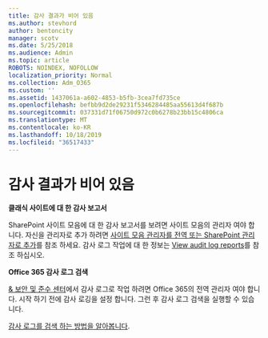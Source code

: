 ```yaml
---
title: 감사 결과가 비어 있음
ms.author: stevhord
author: bentoncity
manager: scotv
ms.date: 5/25/2018
ms.audience: Admin
ms.topic: article
ROBOTS: NOINDEX, NOFOLLOW
localization_priority: Normal
ms.collection: Adm_O365
ms.custom: ''
ms.assetid: 1437061a-a602-4853-b5fb-3cea7fd735ce
ms.openlocfilehash: befbb9d2de29231f5346284485aa55613d4f687b
ms.sourcegitcommit: 037331d71f06750d972c0b6278b23bb15c4806ca
ms.translationtype: MT
ms.contentlocale: ko-KR
ms.lasthandoff: 10/18/2019
ms.locfileid: "36517433"
---
```

# <a name="auditing-results-are-blank"></a>감사 결과가 비어 있음

 **클래식 사이트에 대 한 감사 보고서**
  
SharePoint 사이트 모음에 대 한 감사 보고서를 보려면 사이트 모음의 관리자 여야 합니다. 자신을 관리자로 추가 하려면 [사이트 모음 관리자를 전역 또는 SharePoint 관리자로 추가](https://go.microsoft.com/fwlink/?linkid=869390)를 참조 하세요. 감사 로그 작업에 대 한 정보는 [View audit log reports](https://go.microsoft.com/fwlink/?linkid=395237)를 참조 하십시오. 
  
 **Office 365 감사 로그 검색**
  
[ &amp; 보안 및 준수 센터](https://protection.office.com)에서 감사 로그로 작업 하려면 Office 365의 전역 관리자 여야 합니다. 시작 하기 전에 감사 로깅을 설정 합니다. 그런 후 감사 로그 검색을 실행할 수 있습니다. 
  
[감사 로그를 검색 하는 방법을 알아봅니다](https://go.microsoft.com/fwlink/?linkid=708432).
  

